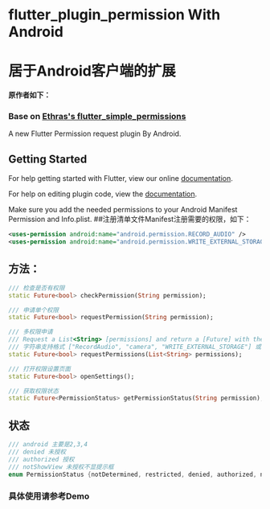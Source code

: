 # flutter_plugin_permission With Android
# 居于Android客户端的扩展
**原作者如下：**
### Base on [Ethras's flutter_simple_permissions](https://github.com/Ethras/flutter_simple_permissions)


A new Flutter Permission request plugin By Android.

## Getting Started

For help getting started with Flutter, view our online
[documentation](https://flutter.io/).

For help on editing plugin code, view the [documentation](https://flutter.io/platform-plugins/#edit-code).

Make sure you add the needed permissions to your Android Manifest Permission and Info.plist.
##注册清单文件Manifest注册需要的权限，如下：
```xml
<uses-permission android:name="android.permission.RECORD_AUDIO" />
<uses-permission android:name="android.permission.WRITE_EXTERNAL_STORAGE" />
```
## 方法：
```dart
/// 检查是否有权限
static Future<bool> checkPermission(String permission);

/// 申请单个权限
static Future<bool> requestPermission(String permission);

/// 多权限申请
/// Request a List<String> [permissions] and return a [Future] with the result
/// 字符串支持格式 ["RecordAudio", "camera", "WRITE_EXTERNAL_STORAGE"] 或者字符带"android.permission.{XXX}"
static Future<bool> requestPermissions(List<String> permissions);

/// 打开权限设置页面
static Future<bool> openSettings();

/// 获取权限状态
static Future<PermissionStatus> getPermissionStatus(String permission);

```
## 状态
```dart
/// android 主要是2,3,4
/// denied 未授权
/// authorized 授权
/// notShowView 未授权不显提示框
enum PermissionStatus {notDetermined, restricted, denied, authorized, notShowView}
```

### 具体使用请参考Demo


